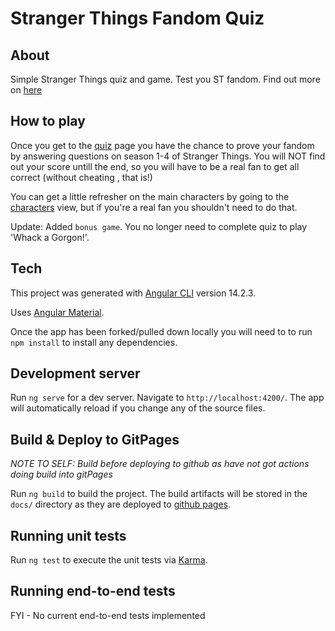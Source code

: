 # Stranger Things Fandom Quiz
## About
Simple Stranger Things quiz and game. Test you ST fandom. Find out more on [here](https://eltonwhybrow.github.io/stranger-things-quiz/about)

## How to play
Once you get to the [quiz](https://eltonwhybrow.github.io/stranger-things-quiz/quiz) page you have the chance to prove your fandom by answering questions on season 1-4 of Stranger Things. You will NOT find out your score untill the end, so you will have to be a real fan to get all correct (without cheating , that is!)

You can get a little refresher on the main characters by going to the [characters](https://eltonwhybrow.github.io/stranger-things-quiz/characters) view, but if you're a real fan you shouldn't need to do that.

Update: Added `bonus game`. You no longer need to complete quiz to play 'Whack a Gorgon!'.

## Tech
This project was generated with [Angular CLI](https://github.com/angular/angular-cli) version 14.2.3.

Uses [Angular Material](https://material.angular.io/).

Once the app has been forked/pulled down locally you will need to to run `npm install` to install any dependencies.

## Development server

Run `ng serve` for a dev server. Navigate to `http://localhost:4200/`. The app will automatically reload if you change any of the source files.

## Build & Deploy to GitPages

_NOTE TO SELF: Build before deploying to github as have not got actions doing build into gitPages_

Run `ng build` to build the project. The build artifacts will be stored in the `docs/` directory as they are deployed to [github pages](https://eltonwhybrow.github.io/stranger-things-quiz/).

## Running unit tests

Run `ng test` to execute the unit tests via [Karma](https://karma-runner.github.io).

## Running end-to-end tests

FYI - No current end-to-end tests implemented
